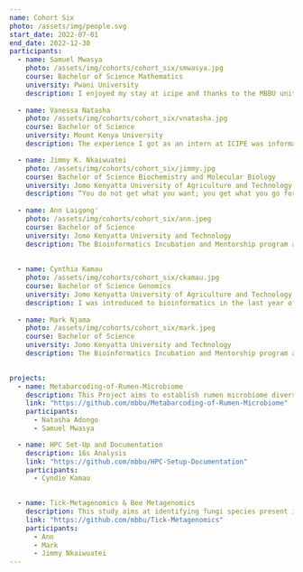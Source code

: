```yaml
---
name: Cohort Six
photo: /assets/img/people.svg
start_date: 2022-07-01
end_date: 2022-12-30
participants:
  - name: Samuel Mwasya
    photo: /assets/img/cohorts/cohort_six/smwasya.jpg
    course: Bachelor of Science Mathematics
    university: Pwani University
    description: I enjoyed my stay at icipe and thanks to the MBBU unit. The bioinformatics internship was intensive, but I enjoyed learning from the generous facilitators who were always ready and willing to help at any time. You also meet friendly scientists from diverse disciplines.  The internship is a perfect program for any undergrad aspiring to pursue a career in bioinformatics despite their background studies. The internship program helped me build confidence in furthering my studies in bioinformatics to the graduate level. Although I will miss my life at icipe, I am happy that I have developed a good network of mentors with similar interests.
    
  - name: Vanessa Natasha
    photo: /assets/img/cohorts/cohort_six/vnatasha.jpg
    course: Bachelor of Science 
    university: Mount Kenya University
    description: The experience I got as an intern at ICIPE was informative and educational.

  - name: Jimmy K. Nkaiwuatei
    photo: /assets/img/cohorts/cohort_six/jimmy.jpg
    course: Bachelor of Science Biochemistry and Molecular Biology
    university: Jomo Kenyatta University of Agriculture and Technology
    description: “You do not get what you want; you get what you go for”. This four-month training program at icipe has been a journey of great transformation and growth, courtesy of the wonderful trainers; Dr. Caleb Kibet, Ms. Ruth Nanjala as well as Mr. Nehemiah Ongeso. This coupled with the state-of-the-art facilities at icipe and collaboration between ourselves has made this training very transformative and impactful. This training opened my mind and enabled me to broadly understand bioinformatics and appreciate its roles and applications to other Science disciplines. As a Health-Science research enthusiast, this program helped me to answer the question “why bioinformatics?” and has really streamlined my career path and vision. Interestingly, the program enabled me to “learn how to learn”. The mentorship part of the program has been very enlightening and has prepared me professionally to be who I want to be. Moreover, this was an excellent opportunity to interact, share our different ideas and learn from the like-minded teams at icipe.
    
  - name: Ann Laigong' 
    photo: /assets/img/cohorts/cohort_six/ann.jpeg
    course: Bachelor of Science 
    university: Jomo Kenyatta University and Technology
    description: The Bioinformatics Incubation and Mentorship program at icipe was eye opening for me.  
    
    
  - name: Cynthia Kamau
    photo: /assets/img/cohorts/cohort_six/ckamau.jpg
    course: Bachelor of Science Genomics
    university: Jomo Kenyatta University of Agriculture and Technology
    description: I was introduced to bioinformatics in the last year of my undergraduate studies.
    
  - name: Mark Njama  
    photo: /assets/img/cohorts/cohort_six/mark.jpeg
    course: Bachelor of Science 
    university: Jomo Kenyatta University and Technology
    description: The Bioinformatics Incubation and Mentorship program at icipe was eye opening for me.

    
projects:
  - name: Metabarcoding-of-Rumen-Microbiome
    description: This Project aims to establish rumen microbiome diversity and variation between cattle, camels, goats and sheep. Genomic rumen microbiome DNA was isolated and characterized using bacterial and archaeal 16S rRNA, protozoal 18S rRNA genes and fungal ITS1 gene amplicons sequencing from the harvested bovine rumen fluid samples using next-generation sequencing technology.
    link: "https://github.com/mbbu/Metabarcoding-of-Rumen-Microbiome"
    participants:
      - Natasha Adongo
      - Samuel Mwasya

  - name: HPC Set-Up and Documentation 
    description: 16s Analysis
    link: "https://github.com/mbbu/HPC-Setup-Documentation" 
    participants:
      - Cyndie Kamau
   

  - name: Tick-Metagenomics & Bee Metagenomics
    description: This study aims at identifying fungi species present in the beehives across Madagascar, Zanzibar, Tanzania, Ethiopia and Kenya. You can find a better description of the project plan here. This will be using ITS2-4 data collected from these regions using metabarcoding.
    link: "https://github.com/mbbu/Tick-Metagenomics" 
    participants:
      - Ann 
      - Mark
      - Jimmy Nkaiwuatei
---
```

    
